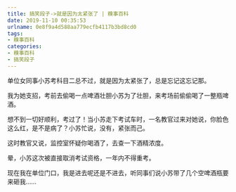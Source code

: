 ```yaml
---
title: 搞笑段子->就是因为太紧张了 | 糗事百科
date: 2019-11-10 00:35:53
urlname: 0e8f9a4d588aa779ecfb4117b3bd8cd0
tags: 
- 糗事百科
categories:
- 糗事百科
- 搞笑段子
---
```

单位女同事小苏考科目二总不过，就是因为太紧张了，总是忘记这忘记那。

我为她支招，考前去偷喝一点啤酒壮胆小苏为了壮胆，来考场前偷偷喝了一整瓶啤酒。

想不到一切好顺利，考过了！当小苏走下考试车时，一名教官过来对她说，你脸色这么红，是不是病了？小苏忙说，没有，紧张而己。

这时教官又说，监控室怀疑你喝酒了，去查一下酒精浓度。

晕，小苏这次被直接取消考试资格，一年内不得重考。

现在我在单位门口，我是进去呢还是不进去，听同事们说小苏带了几个空啤酒瓶要来砸我……


